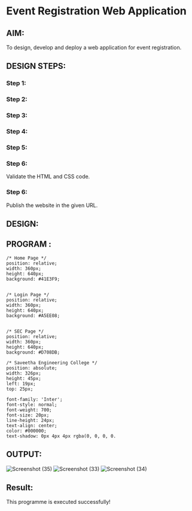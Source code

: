 # Event Registration Web Application

## AIM:
To design, develop and deploy a web application for event registration.

## DESIGN STEPS:

### Step 1:


### Step 2:


### Step 3:


### Step 4:


### Step 5:

### Step 6:

Validate the HTML and CSS code.

### Step 6:

Publish the website in the given URL.

## DESIGN:

## PROGRAM :
```
/* Home Page */
position: relative;
width: 360px;
height: 640px;
background: #41E3F9;


/* Login Page */
position: relative;
width: 360px;
height: 640px;
background: #A5EE08;


/* SEC Page */
position: relative;
width: 360px;
height: 640px;
background: #D708DB;

/* Saveetha Engineering College */
position: absolute;
width: 326px;
height: 45px;
left: 19px;
top: 25px;

font-family: 'Inter';
font-style: normal;
font-weight: 700;
font-size: 20px;
line-height: 24px;
text-align: center;
color: #000000;
text-shadow: 0px 4px 4px rgba(0, 0, 0, 0.
```
## OUTPUT:
![Screenshot (35)](https://user-images.githubusercontent.com/119390227/215317703-2dfcac71-f3e9-4774-9ba5-529468350dbd.png)
![Screenshot (33)](https://user-images.githubusercontent.com/119390227/215317725-670ba4a6-5866-4151-99d5-c392cc4fbbc3.png)
![Screenshot (34)](https://user-images.githubusercontent.com/119390227/215317711-904961d9-022e-4aa4-bc8b-efd5eb342802.png)


## Result:
This programme is executed successfully!
